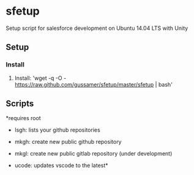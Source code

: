# sfetup

Setup script for salesforce development on Ubuntu 14.04 LTS with Unity

## Setup

### Install

1. Install: 'wget -q -O - https://raw.github.com/gussamer/sfetup/master/sfetup | bash'

## Scripts

*requires root

- lsgh: lists your github repositories

- mkgh: create new public github repository

- mkgl: create new public gitlab repository (under development)

- ucode: updates vscode to the latest*